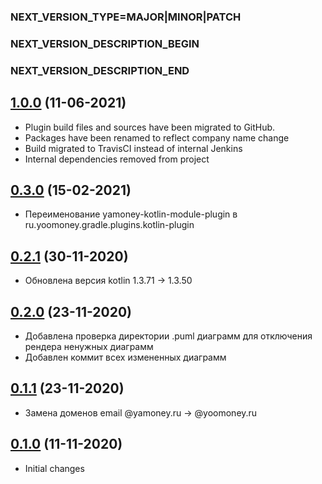 ### NEXT_VERSION_TYPE=MAJOR|MINOR|PATCH
### NEXT_VERSION_DESCRIPTION_BEGIN
### NEXT_VERSION_DESCRIPTION_END
## [1.0.0]() (11-06-2021)

* Plugin build files and sources have been migrated to GitHub.
* Packages have been renamed to reflect company name change
* Build migrated to TravisCI instead of internal Jenkins
* Internal dependencies removed from project

## [0.3.0]() (15-02-2021)

* Переименование yamoney-kotlin-module-plugin в ru.yoomoney.gradle.plugins.kotlin-plugin

## [0.2.1]() (30-11-2020)

* Обновлена версия kotlin 1.3.71 -> 1.3.50

## [0.2.0]() (23-11-2020)

* Добавлена проверка директории .puml диаграмм для отключения рендера ненужных диаграмм
* Добавлен коммит всех измененных диаграмм

## [0.1.1]() (23-11-2020)

* Замена доменов email @yamoney.ru -> @yoomoney.ru

## [0.1.0]() (11-11-2020)

* Initial changes
